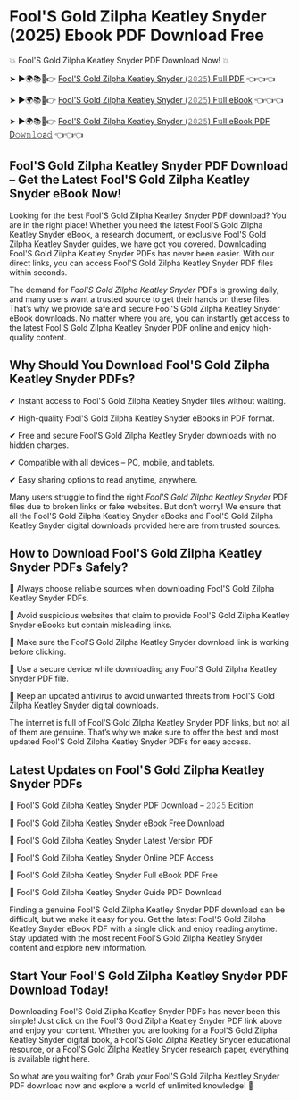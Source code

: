 # Fool'S Gold Zilpha Keatley Snyder (2025) Ebook PDF Download Free

💥 Fool'S Gold Zilpha Keatley Snyder PDF Download Now! 💥

➤ ►🌍📚📱👉 [Fool'S Gold Zilpha Keatley Snyder (𝟸𝟶𝟸𝟻) F𝚞ll PDF](https://getpdf.xyz/fools-gold-zilpha-keatley-snyder) 👈👈👈


➤ ►🌍📚📱👉 [Fool'S Gold Zilpha Keatley Snyder (𝟸𝟶𝟸𝟻) F𝚞ll eBook](https://getpdf.xyz/fools-gold-zilpha-keatley-snyder) 👈👈👈


➤ ►🌍📚📱👉 [Fool'S Gold Zilpha Keatley Snyder (𝟸𝟶𝟸𝟻) F𝚞ll eBook PDF D𝚘𝚠𝚗𝚕𝚘a𝚍](https://getpdf.xyz/fools-gold-zilpha-keatley-snyder) 👈👈👈


## Fool'S Gold Zilpha Keatley Snyder PDF Download – Get the Latest Fool'S Gold Zilpha Keatley Snyder eBook Now!

Looking for the best Fool'S Gold Zilpha Keatley Snyder PDF download? You are in the right place! Whether you need the latest Fool'S Gold Zilpha Keatley Snyder eBook, a research document, or exclusive Fool'S Gold Zilpha Keatley Snyder guides, we have got you covered. Downloading Fool'S Gold Zilpha Keatley Snyder PDFs has never been easier. With our direct links, you can access Fool'S Gold Zilpha Keatley Snyder PDF files within seconds.

The demand for *Fool'S Gold Zilpha Keatley Snyder* PDFs is growing daily, and many users want a trusted source to get their hands on these files. That’s why we provide safe and secure Fool'S Gold Zilpha Keatley Snyder eBook downloads. No matter where you are, you can instantly get access to the latest Fool'S Gold Zilpha Keatley Snyder PDF online and enjoy high-quality content.

## Why Should You Download Fool'S Gold Zilpha Keatley Snyder PDFs?

✔ Instant access to Fool'S Gold Zilpha Keatley Snyder files without waiting.

✔ High-quality Fool'S Gold Zilpha Keatley Snyder eBooks in PDF format.

✔ Free and secure Fool'S Gold Zilpha Keatley Snyder downloads with no hidden charges.

✔ Compatible with all devices – PC, mobile, and tablets.

✔ Easy sharing options to read anytime, anywhere.

Many users struggle to find the right *Fool'S Gold Zilpha Keatley Snyder* PDF files due to broken links or fake websites. But don’t worry! We ensure that all the Fool'S Gold Zilpha Keatley Snyder eBooks and Fool'S Gold Zilpha Keatley Snyder digital downloads provided here are from trusted sources.

## How to Download Fool'S Gold Zilpha Keatley Snyder PDFs Safely?

📌 Always choose reliable sources when downloading Fool'S Gold Zilpha Keatley Snyder PDFs.

📌 Avoid suspicious websites that claim to provide Fool'S Gold Zilpha Keatley Snyder eBooks but contain misleading links.

📌 Make sure the Fool'S Gold Zilpha Keatley Snyder download link is working before clicking.

📌 Use a secure device while downloading any Fool'S Gold Zilpha Keatley Snyder PDF file.

📌 Keep an updated antivirus to avoid unwanted threats from Fool'S Gold Zilpha Keatley Snyder digital downloads.

The internet is full of Fool'S Gold Zilpha Keatley Snyder PDF links, but not all of them are genuine. That’s why we make sure to offer the best and most updated Fool'S Gold Zilpha Keatley Snyder PDFs for easy access.

## Latest Updates on Fool'S Gold Zilpha Keatley Snyder PDFs

🔹 Fool'S Gold Zilpha Keatley Snyder PDF Download – 𝟸𝟶𝟸𝟻 Edition

🔹 Fool'S Gold Zilpha Keatley Snyder eBook Free Download

🔹 Fool'S Gold Zilpha Keatley Snyder Latest Version PDF

🔹 Fool'S Gold Zilpha Keatley Snyder Online PDF Access

🔹 Fool'S Gold Zilpha Keatley Snyder Full eBook PDF Free

🔹 Fool'S Gold Zilpha Keatley Snyder Guide PDF Download

Finding a genuine Fool'S Gold Zilpha Keatley Snyder PDF download can be difficult, but we make it easy for you. Get the latest Fool'S Gold Zilpha Keatley Snyder eBook PDF with a single click and enjoy reading anytime. Stay updated with the most recent Fool'S Gold Zilpha Keatley Snyder content and explore new information.

## Start Your Fool'S Gold Zilpha Keatley Snyder PDF Download Today!

Downloading Fool'S Gold Zilpha Keatley Snyder PDFs has never been this simple! Just click on the Fool'S Gold Zilpha Keatley Snyder PDF link above and enjoy your content. Whether you are looking for a Fool'S Gold Zilpha Keatley Snyder digital book, a Fool'S Gold Zilpha Keatley Snyder educational resource, or a Fool'S Gold Zilpha Keatley Snyder research paper, everything is available right here.

So what are you waiting for? Grab your Fool'S Gold Zilpha Keatley Snyder PDF download now and explore a world of unlimited knowledge! 🚀